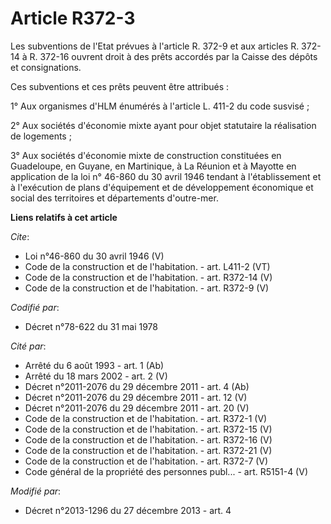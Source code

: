 # Article R372-3

Les subventions de l'Etat prévues à l'article R. 372-9 et aux articles R. 372-14 à R. 372-16 ouvrent droit à des prêts
accordés par la Caisse des dépôts et consignations. 

Ces subventions et ces prêts peuvent être attribués : 

1° Aux organismes d'HLM énumérés à l'article L. 411-2 du code susvisé ; 

2° Aux sociétés d'économie mixte ayant pour objet statutaire la réalisation de logements ; 

3° Aux sociétés d'économie mixte de construction constituées en Guadeloupe, en Guyane, en Martinique, à La Réunion et à
Mayotte en application de la loi n° 46-860 du 30 avril 1946 tendant à l'établissement et à l'exécution de plans d'équipement
et de développement économique et social des territoires et départements d'outre-mer.

**Liens relatifs à cet article**

_Cite_:

  - Loi n°46-860 du 30 avril 1946 (V)
  - Code de la construction et de l'habitation. - art. L411-2 (VT)
  - Code de la construction et de l'habitation. - art. R372-14 (V)
  - Code de la construction et de l'habitation. - art. R372-9 (V)

_Codifié par_:

  - Décret n°78-622 du 31 mai 1978

_Cité par_:

  - Arrêté du 6 août 1993 - art. 1 (Ab)
  - Arrêté du 18 mars 2002 - art. 2 (V)
  - Décret n°2011-2076 du 29 décembre 2011 - art. 4 (Ab)
  - Décret n°2011-2076 du 29 décembre 2011 - art. 12 (V)
  - Décret n°2011-2076 du 29 décembre 2011 - art. 20 (V)
  - Code de la construction et de l'habitation. - art. R372-1 (V)
  - Code de la construction et de l'habitation. - art. R372-15 (V)
  - Code de la construction et de l'habitation. - art. R372-16 (V)
  - Code de la construction et de l'habitation. - art. R372-21 (V)
  - Code de la construction et de l'habitation. - art. R372-7 (V)
  - Code général de la propriété des personnes publ... - art. R5151-4 (V)

_Modifié par_:

  - Décret n°2013-1296 du 27 décembre 2013 - art. 4
